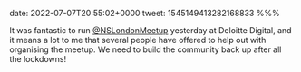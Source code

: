 date: 2022-07-07T20:55:02+0000
tweet: 1545149413282168833
%%%

It was fantastic to run [@NSLondonMeetup](https://twitter.com/NSLondonMeetup) yesterday at Deloitte Digital, and it means a lot to me that several people have offered to help out with organising the meetup. We need to build the community back up after all the lockdowns!
